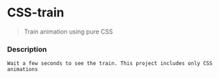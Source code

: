 # CSS-train

> Train animation using pure CSS

### Description

    Wait a few seconds to see the train. This project includes only CSS animations
